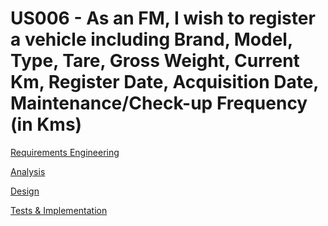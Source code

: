 # US006 - As an FM, I wish to register a vehicle including Brand, Model, Type, Tare, Gross Weight, Current Km, Register Date, Acquisition Date, Maintenance/Check-up Frequency (in Kms)

[Requirements Engineering](01.requirements-engineering/Readme.md)

[Analysis](02.analysis/Readme.md)

[Design](03.design/Readme.md)

[Tests & Implementation](04.tests-and-implementation/Readme.md)